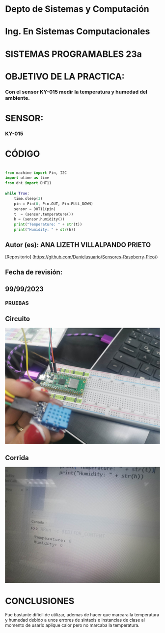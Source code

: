 # Depto de Sistemas y Computación
# Ing. En Sistemas Computacionales
# SISTEMAS PROGRAMABLES 23a

# OBJETIVO  DE LA PRACTICA:
### Con el sensor KY-015 medir la temperatura y humedad del ambiente.

# SENSOR: 
### KY-015

# CÓDIGO

```Python

from machine import Pin, I2C
import utime as time
from dht import DHT11

while True:
    time.sleep(3)
    pin = Pin(0, Pin.OUT, Pin.PULL_DOWN)
    sensor = DHT11(pin)
    t  = (sensor.temperature())
    h = (sensor.humidity())
    print("Temperature: " + str(t))
    print("Humidity: " + str(h))

```

## Autor (es): ANA LIZETH VILLALPANDO PRIETO

[Repositorio] (https://github.com/Danielusuario/Sensores-Raspberry-Pico/)

## Fecha de revisión:  
## 99/99/2023

### PRUEBAS

## Circuito
![Image](https://github.com/Danielusuario/Sensores-Raspberry-Pico/blob/main/Imagenes/KY-015%20TEMP%20AND%20HUMIDITY.jpg)

## Corrida
![Image](https://github.com/Danielusuario/Sensores-Raspberry-Pico/blob/main/Imagenes/KY-015%20TEMP%20AND%20HUMIDITY%201.jpg)

# CONCLUSIONES
Fue bastante dificil de utilizar, ademas de hacer que marcara la temperatura y humedad debido a unos errores de sintaxis e instancias de clase
al momento de usarlo aplique calor pero no marcaba la temperatura.
